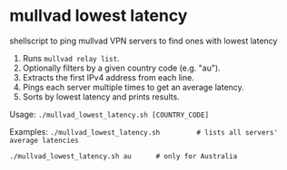 # mullvad lowest latency
shellscript to ping mullvad VPN servers to find ones with lowest latency

1. Runs `mullvad relay list`.
2. Optionally filters by a given country code (e.g. "au").
3. Extracts the first IPv4 address from each line.
4. Pings each server multiple times to get an average latency.
5. Sorts by lowest latency and prints results.

Usage:
   `./mullvad_lowest_latency.sh [COUNTRY_CODE]`
   
Examples:
   `./mullvad_lowest_latency.sh         # lists all servers' average latencies`
   
   `./mullvad_lowest_latency.sh au      # only for Australia`
   
